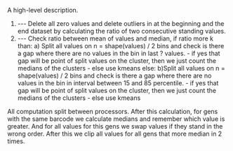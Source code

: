 A high-level description.

1) --- Delete all zero values and delete outliers in at the beginning and the end dataset by calculating the ratio of two consecutive standing values.
2) --- Check ratio between mean of values and median, if ratio more k than:
 	a) Split all values on n = shape(values) / 2 bins and 		check is there a gap where there are no values in the bin 	in last ? values.
		-  if yes that gap will be point of split values on 		the cluster, then we just count the medians of the 		clusters
 		- else use kmeans
else:
	b)Split all values on n = shape(values) / 2 bins and 		check is there a gap where there are no values in the bin 	in interval between 15 and 85 percentile.
		-  if yes that gap will be point of split values on 		the cluster, then we just count the medians of the 		clusters
		 - else use kmeans

All computation split between processors.
After this calculation, for gens with the same barcode we calculate medians and remember which value is greater. And for all values for this gens we swap values if they stand in the wrong order. After this we clip all values for all gens that more median in 2 times.